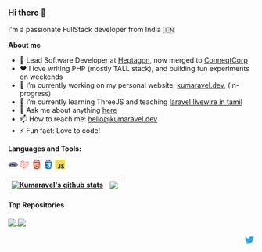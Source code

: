 ### Hi there 👋

I'm a passionate FullStack developer from India 🇮🇳

**About me**

- 💼 Lead Software Developer at [Heptagon](https://heptagon.in/), now merged to [ConneqtCorp](https://www.conneqtcorp.com/)
- ❤️ I love writing PHP (mostly TALL stack), and building fun experiments on weekends
- 🔭 I’m currently working on my personal website, [kumaravel.dev](https://kumaravel.dev), (in-progress).
- 🌱 I’m currently learning ThreeJS and teaching [laravel livewire in tamil](https://kumaravel.dev/courses/livewire)
- 💬 Ask me about anything [here](https://github.com/theriddleofenigma/theriddleofenigma/issues)
- 📫 How to reach me: hello@kumaravel.dev
- ⚡ Fun fact: Love to code!


**Languages and Tools:**  

<code><img height="20" src="https://raw.githubusercontent.com/github/explore/80688e429a7d4ef2fca1e82350fe8e3517d3494d/topics/php/php.png"></code>
<code><img height="20" src="https://raw.githubusercontent.com/github/explore/80688e429a7d4ef2fca1e82350fe8e3517d3494d/topics/laravel/laravel.png"></code>
<code><img height="20" src="https://raw.githubusercontent.com/github/explore/80688e429a7d4ef2fca1e82350fe8e3517d3494d/topics/html/html.png"></code>
<code><img height="20" src="https://raw.githubusercontent.com/github/explore/80688e429a7d4ef2fca1e82350fe8e3517d3494d/topics/css/css.png"></code>
<code><img height="20" src="https://raw.githubusercontent.com/github/explore/80688e429a7d4ef2fca1e82350fe8e3517d3494d/topics/javascript/javascript.png"></code>


| <a href="https://github.com/theriddleofenigma/theriddleofenigma"><img align="center" src="https://github-readme-stats.vercel.app/api?username=theriddleofenigma&show_icons=true&include_all_commits=true&theme=buefy&hide_border=true" alt="Kumaravel's github stats" /></a> | <a href="https://github.com/theriddleofenigma/theriddleofenigma"><img align="center" src="https://github-readme-stats.vercel.app/api/top-langs/?username=theriddleofenigma&layout=compact&theme=buefy&hide_border=true" /></a> |
| ------------- | ------------- |


#### Top Repositories

<a href="https://github.com/theriddleofenigma/laravel-google-chat-log">
  <img align="center" src="https://github-readme-stats.vercel.app/api/pin/?username=theriddleofenigma&repo=laravel-google-chat-log&theme=buefy" />
</a>
<a href="https://github.com/theriddleofenigma/laravel-rache">
  <img align="center" src="https://github-readme-stats.vercel.app/api/pin/?username=theriddleofenigma&repo=laravel-rache&theme=buefy" />
</a>

<br />
<br />

<a href="https://twitter.com/kumaravelk011">
  <img align="right" alt="Kumaravel | Twitter" width="21px" src="https://raw.githubusercontent.com/theriddleofenigma/theriddleofenigma/master/assets/twitter.svg" />
</a>
